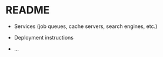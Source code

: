 # README


* Services (job queues, cache servers, search engines, etc.)

* Deployment instructions

* ...
